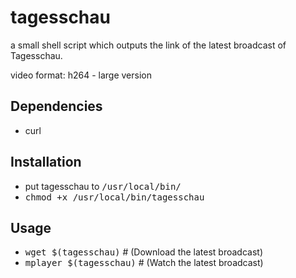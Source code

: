 tagesschau
==========
a small shell script which outputs the link of the latest broadcast of Tagesschau.

video format: h264 - large version

Dependencies
------------
  - curl

Installation
-------------
  - put tagesschau to <tt>/usr/local/bin/</tt>
  - <tt>chmod +x /usr/local/bin/tagesschau</tt>

Usage
-----
  - <tt>wget $(tagesschau)</tt> # (Download the latest broadcast)
  - <tt>mplayer $(tagesschau)</tt> # (Watch the latest broadcast)
